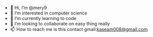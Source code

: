 - 👋 Hi, I’m @mery9
- 👀 I’m interested in computer science
- 🌱 I’m currently learning to code
- 💞️ I’m looking to collaborate on easy thing really
- 📫 How to reach me is this contact gmail:kaseam008@gmail.com

<!---
mery9/mery9 is a ✨ special ✨ repository because its `README.md` (this file) appears on your GitHub profile.
You can click the Preview link to take a look at your changes.
--->
